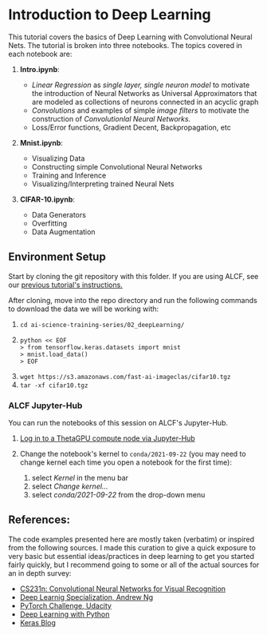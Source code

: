 # Introduction to Deep Learning


This tutorial covers the basics of Deep Learning with Convolutional Neural Nets. The tutorial is broken into three notebooks. The topics covered in each notebook are:

1. **Intro.ipynb**: 

      - *Linear Regression* as _single layer, single neuron model_ to motivate the introduction of Neural Networks as Universal Approximators that are modeled as collections of neurons connected in an acyclic graph
      - _Convolutions_ and examples of simple _image filters_ to motivate the construction of _Convolutionlal Neural Networks._
      - Loss/Error functions, Gradient Decent, Backpropagation, etc

2. **Mnist.ipynb**: 

    - Visualizing Data
    - Constructing simple Convolutional Neural Networks
    - Training and Inference
    - Visualizing/Interpreting trained Neural Nets

3. **CIFAR-10.ipynb**: 

    - Data Generators
    - Overfitting
    - Data Augmentation



## Environment Setup

Start by cloning the git repository with this folder. If you are using ALCF, see our [previous tutorial's instructions.](https://github.com/argonne-lcf/ai-science-training-series/blob/main/00_introToAlcf/02_howToSetupEnvironment.md#git-repo)

After cloning, move into the repo directory and run the following commands to download the data we will be working with:
1. ` cd ai-science-training-series/02_deepLearning/ `
2. ``` 
   python << EOF  
   > from tensorflow.keras.datasets import mnist 
   > mnist.load_data()
   > EOF
3. `wget https://s3.amazonaws.com/fast-ai-imageclas/cifar10.tgz`
4. `tar -xf cifar10.tgz`


### ALCF Jupyter-Hub

You can run the notebooks of this session on ALCF's Jupyter-Hub. 

1. [Log in to a ThetaGPU compute node via Jupyter-Hub](https://github.com/argonne-lcf/ai-science-training-series/blob/main/00_introToAlcf/04_jupyterNotebooks.md)

2. Change the notebook's kernel to `conda/2021-09-22` (you may need to change kernel each time you open a notebook for the first time):

    1. select *Kernel* in the menu bar
    1. select *Change kernel...*
    1. select *conda/2021-09-22* from the drop-down menu



## __References:__

The code examples presented here are mostly taken (verbatim) or inspired from the following sources. I made this curation to give a quick exposure to very basic but essential ideas/practices in deep learning to get you started fairly quickly, but I recommend going to some or all of the actual sources for an in depth survey:

- [CS231n: Convolutional Neural Networks for Visual Recognition](http://cs231n.stanford.edu/)
- [Deep Learnig Specialization, Andrew Ng](https://www.coursera.org/specializations/deep-learning?utm_source=deeplearningai&utm_medium=institutions&utm_campaign=WebsiteCoursesDLSTopButton)
- [PyTorch Challenge, Udacity](https://www.udacity.com/facebook-pytorch-scholarship)
- [Deep Learning with Python](https://www.amazon.com/Deep-Learning-Python-Francois-Chollet/dp/1617294438)
- [Keras Blog](https://blog.keras.io/)
